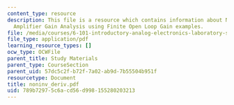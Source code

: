 ```yaml
---
content_type: resource
description: This file is a resource which contains information about Non-Inverting
  Amplifier Gain Analysis using Finite Open Loop Gain examples.
file: /media/courses/6-101-introductory-analog-electronics-laboratory-spring-2007/789b72975c6acd56d998155280203213_noninv_deriv.pdf
file_type: application/pdf
learning_resource_types: []
ocw_type: OCWFile
parent_title: Study Materials
parent_type: CourseSection
parent_uid: 57dc5c2f-b72f-7a02-ab9d-7b55504b951f
resourcetype: Document
title: noninv_deriv.pdf
uid: 789b7297-5c6a-cd56-d998-155280203213
---
```

